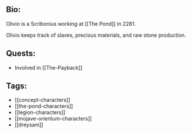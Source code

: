 ## Bio:

Olivio is a Scribonius working at [[The Pond]] in 2281.

Olivio keeps track of slaves, precious materials, and raw stone production.

## Quests:

- Involved in [[The-Payback]]

## Tags:

- [[concept-characters]]
- [[the-pond-characters]]
- [[legion-characters]]
- [[mojave-orientum-characters]]
- [[dreysam]]